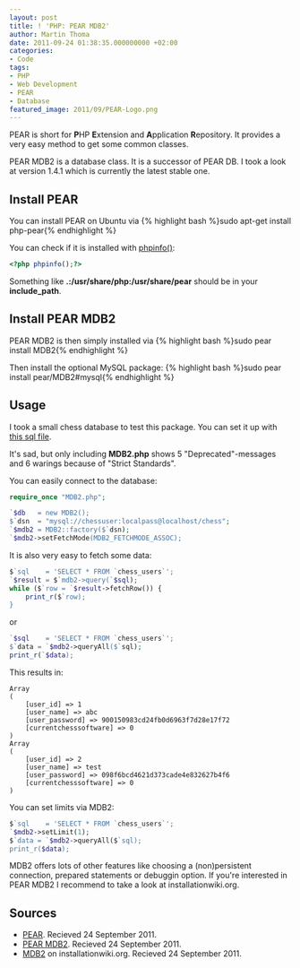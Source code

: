 ```yaml
---
layout: post
title: ! 'PHP: PEAR MDB2'
author: Martin Thoma
date: 2011-09-24 01:38:35.000000000 +02:00
categories:
- Code
tags:
- PHP
- Web Development
- PEAR
- Database
featured_image: 2011/09/PEAR-Logo.png
---
```

PEAR is short for <strong>P</strong>HP <strong>E</strong>xtension and <strong>A</strong>pplication <strong>R</strong>epository. It provides a very easy method to get some common classes.

PEAR MDB2 is a database class. It is a successor of PEAR DB. I took a look at version 1.4.1 which is currently the latest stable one.

<h2>Install PEAR</h2>
You can install PEAR on Ubuntu via
{% highlight bash %}sudo apt-get install php-pear{% endhighlight %}

You can check if it is installed with <a href="http://php.net/manual/en/function.phpinfo.php">phpinfo()</a>:

```php
<?php phpinfo();?>
```

Something like <strong>.:/usr/share/php:/usr/share/pear</strong> should be in your <strong>include_path</strong>.

<h2>Install PEAR MDB2</h2>
PEAR MDB2 is then simply installed via
{% highlight bash %}sudo pear install MDB2{% endhighlight %}

Then install the optional MySQL package:
{% highlight bash %}sudo pear install pear/MDB2#mysql{% endhighlight %}

<h2>Usage</h2>
I took a small chess database to test this package. You can set it up with <a href="http://code.google.com/p/community-chess/source/browse/trunk/install/chess.sql?spec=svn99&r=98">this sql file</a>.

It's sad, but only including <strong>MDB2.php</strong> shows 5 "Deprecated"-messages and 6 warings because of "Strict Standards".

You can easily connect to the database:

```php
require_once "MDB2.php";

`$db   = new MDB2();
$`dsn  = "mysql://chessuser:localpass@localhost/chess";
`$mdb2 = MDB2::factory($`dsn);
`$mdb2->setFetchMode(MDB2_FETCHMODE_ASSOC);
```

It is also very easy to fetch some data:

```php
$`sql    = 'SELECT * FROM `chess_users`';
`$result = $`mdb2->query(`$sql);
while ($`row = `$result->fetchRow()) {
    print_r($`row);
}
```

or 

```php
`$sql    = 'SELECT * FROM `chess_users`';
$`data = `$mdb2->queryAll($`sql);
print_r(`$data);
```

This results in:

```text
Array
(
    [user_id] => 1
    [user_name] => abc
    [user_password] => 900150983cd24fb0d6963f7d28e17f72
    [currentchesssoftware] => 0
)
Array
(
    [user_id] => 2
    [user_name] => test
    [user_password] => 098f6bcd4621d373cade4e832627b4f6
    [currentchesssoftware] => 0
)
```

You can set limits via MDB2:

```php
$`sql    = 'SELECT * FROM `chess_users`';
`$mdb2->setLimit(1);
$`data = `$mdb2->queryAll($`sql);
print_r($data);
```

MDB2 offers lots of other features like choosing a (non)persistent connection, prepared statements or debuggin option. If you're interested in PEAR MDB2 I recommend to take a look at installationwiki.org.

<h2>Sources</h2>
<ul>
    <li><a href="http://en.wikipedia.org/wiki/PEAR" title="PEAR">PEAR</a>. Recieved 24 September 2011.</li>
    <li><a href="http://pear.php.net/package/MDB2" title="PEAR MDB2">PEAR MDB2</a>. Recieved 24 September 2011.</li>
    <li><a href="http://www.installationwiki.org/MDB2">MDB2</a> on installationwiki.org. Recieved 24 September 2011.</li>
</ul>
